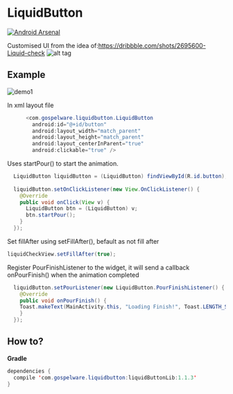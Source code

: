 # LiquidButton
[![Android Arsenal](https://img.shields.io/badge/Android%20Arsenal-LiquidButton-green.svg?style=true)](https://android-arsenal.com/details/1/3800)    

Customised UI from the idea of:https://dribbble.com/shots/2695600-Liquid-check
![alt tag](https://d13yacurqjgara.cloudfront.net/users/330174/screenshots/2695600/comp_2.gif)

## Example

![demo1](https://github.com/yoruriko/LiquidButton/blob/master/demo.gif)

In xml layout file
```java
      <com.gospelware.liquidbutton.LiquidButton
        android:id="@+id/button"
        android:layout_width="match_parent"
        android:layout_height="match_parent"
        android:layout_centerInParent="true"
        android:clickable="true" />
```
Uses startPour() to start the animation.    
```java
  LiquidButton liquidButton = (LiquidButton) findViewById(R.id.button);
  
  liquidButton.setOnClickListener(new View.OnClickListener() {
    @Override
    public void onClick(View v) {
      LiquidButton btn = (LiquidButton) v;
      btn.startPour();
    }
  });
```

Set fillAfter using setFillAfter(), befault as not fill after
```java
liquidCheckView.setFillAfter(true);
```

  Register PourFinishListener to the widget, it will send a callback onPourFinish() when the animation completed
```java
  liquidButton.setPourListener(new LiquidButton.PourFinishListener() {
    @Override
    public void onPourFinish() {
    Toast.makeText(MainActivity.this, "Loading Finish!", Toast.LENGTH_SHORT).show();
    }
  });
```
## How to?

**Gradle**        

```java
dependencies {    
  compile 'com.gospelware.liquidbutton:liquidButtonLib:1.1.3'
}
```

